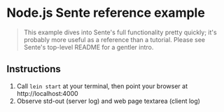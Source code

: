 # Node.js Sente reference example

> This example dives into Sente's full functionality pretty quickly; it's probably more useful as a reference than a tutorial. Please see Sente's top-level README for a gentler intro.

## Instructions

  1. Call `lein start` at your terminal, then point your browser at http://localhost:4000
  2. Observe std-out (server log) and web page textarea (client log)
